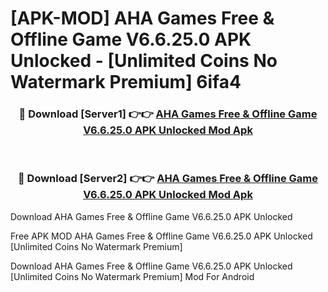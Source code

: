 # [APK-MOD] AHA Games  Free & Offline Game V6.6.25.0 APK Unlocked - [Unlimited Coins No Watermark Premium] 6ifa4



<div align="center">
<h3>🔴 Download [Server1] 👉👉 <a href="https://momento.my/?title=AHA_Games__Free_&_Offline_Game_V6.6.25.0_APK_Unlocked">AHA Games  Free & Offline Game V6.6.25.0 APK Unlocked Mod Apk</a></h3><br>

<h3>🔴 Download [Server2] 👉👉 <a href="https://momento.my/?title=AHA_Games__Free_&_Offline_Game_V6.6.25.0_APK_Unlocked">AHA Games  Free & Offline Game V6.6.25.0 APK Unlocked Mod Apk</a></h3>
</div>



Download AHA Games  Free & Offline Game V6.6.25.0 APK Unlocked 

Free APK MOD AHA Games  Free & Offline Game V6.6.25.0 APK Unlocked [Unlimited Coins No Watermark Premium]

Download AHA Games  Free & Offline Game V6.6.25.0 APK Unlocked [Unlimited Coins No Watermark Premium] Mod For Android
